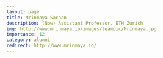 ```yaml
---
layout: page
title: Mrinmaya Sachan
description: (Now) Assistant Professor, ETH Zurich
img: http://www.mrinmaya.io/images/teampic/Mrinmaya.jpg
importance: 12
category: alumni
redirect: http://www.mrinmaya.io/
---
```

